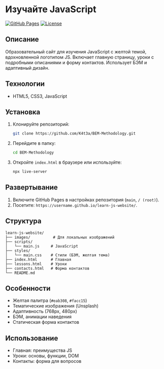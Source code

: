 # Изучайте JavaScript

[![GitHub Pages](https://img.shields.io/badge/GitHub-Pages-brightgreen)]([https://username.github.io/learn-js-website/](https://k4t3a.github.io/BEM-Methodology/))
[![License](https://img.shields.io/badge/License-MIT-blue)](LICENSE)

## Описание

Образовательный сайт для изучения JavaScript с желтой темой, вдохновленной логотипом JS. Включает главную страницу, уроки с подробными описаниями и форму контактов. Использует БЭМ и адаптивный дизайн.

## Технологии

- HTML5, CSS3, JavaScript

## Установка

1. Клонируйте репозиторий:
   ```bash
   git clone https://github.com/K4t3a/BEM-Methodology.git
   ```
2. Перейдите в папку:
   ```bash
   cd BEM-Methodology
   ```
3. Откройте `index.html` в браузере или используйте:
   ```bash
   npx live-server
   ```

## Развертывание

1. Включите GitHub Pages в настройках репозитория (`main`, `/ (root)`).
2. Посетите: `https://username.github.io/learn-js-website/`.

## Структура

```
learn-js-website/
├── images/          # Для локальных изображений
├── scripts/
│   └── main.js     # JavaScript
├── styles/
│   └── main.css    # Стили (БЭМ, желтая тема)
├── index.html      # Главная
├── lessons.html    # Уроки
├── contacts.html   # Форма контактов
└── README.md
```

## Особенности

- Желтая палитра (`#eab308`, `#facc15`)
- Тематические изображения (Unsplash)
- Адаптивность (768px, 480px)
- БЭМ, анимации наведения
- Статическая форма контактов

## Использование

- Главная: преимущества JS
- Уроки: основы, функции, DOM
- Контакты: форма для вопросов
